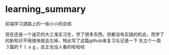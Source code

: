 # learning_summary
前端学习道路上的一些小小的总结

现在还是一个迷茫的大三准实习生，学了很多东西，但都没有实践的机会，而学了的新知识不用很快就会忘掉，特此写了这篇github来复习与记录一下
先立个一周３篇的ｆｌａｇ，反正也没人看的哈哈哈
